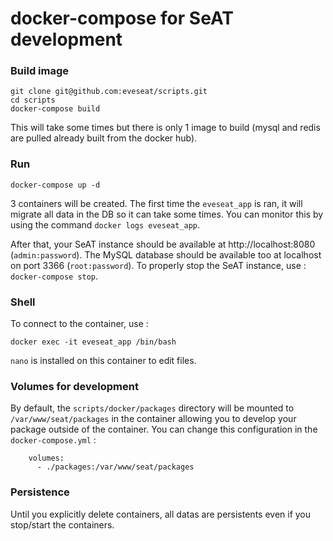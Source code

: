 # docker-compose for SeAT development
### Build image
```
git clone git@github.com:eveseat/scripts.git
cd scripts
docker-compose build
```
This will take some times but there is only 1 image to build (mysql and redis are pulled already built from the docker hub).
### Run
```
docker-compose up -d
```
3 containers will be created. The first time the `eveseat_app` is ran, it will migrate all data in the DB so it can take some times. You can monitor this by using the command `docker logs eveseat_app`.

After that, your SeAT instance should be available at http://localhost:8080 (`admin:password`). The MySQL database should be available too at localhost on port 3366 (`root:password`).
To properly stop the SeAT instance, use : `docker-compose stop`.

### Shell
To connect to the container, use : 
```
docker exec -it eveseat_app /bin/bash
```
`nano` is installed on this container to edit files.
### Volumes for development
By default, the `scripts/docker/packages` directory will be mounted to `/var/www/seat/packages` in the container allowing you to develop your package outside of the container. 
You can change this configuration in the `docker-compose.yml` :
```
    volumes:
      - ./packages:/var/www/seat/packages
```
### Persistence
Until you explicitly delete containers, all datas are persistents even if you stop/start the containers.